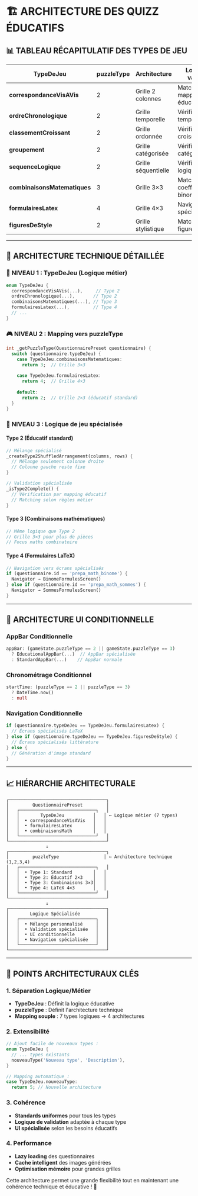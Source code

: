 # 🏗️ ARCHITECTURE DES QUIZZ ÉDUCATIFS

## 📊 TABLEAU RÉCAPITULATIF DES TYPES DE JEU

| **TypeDeJeu** | **puzzleType** | **Architecture** | **Logique de validation** | **UI Spécial** | **Cas d'usage** |
|---------------|----------------|------------------|--------------------------|----------------|-----------------|
| **correspondanceVisAVis** | 2 | Grille 2 colonnes | Matching par mapping éducatif | AppBar éducative | Associations simples |
| **ordreChronologique** | 2 | Grille temporelle | Vérification ordre temporel | Chronomètre | Événements historiques |
| **classementCroissant** | 2 | Grille ordonnée | Vérification ordre croissant | Indicateurs visuels | Classements numériques |
| **groupement** | 2 | Grille catégorisée | Vérification catégories | Couleurs par groupe | Classifications |
| **sequenceLogique** | 2 | Grille séquentielle | Vérification logique | Flèches directionnelles | Suites logiques |
| **combinaisonsMatematiques** | 3 | Grille 3×3 | Matching coefficients binomiaux | Calculatrice intégrée | Maths combinatoire |
| **formulairesLatex** | 4 | Grille 4×3 | Navigation spécialisée | Écrans dédiés LaTeX | Formules complexes |
| **figuresDeStyle** | 2 | Grille stylistique | Matching figures/exemples | Analyseur texte | Littérature française |

---

## 🔧 ARCHITECTURE TECHNIQUE DÉTAILLÉE

### 🎯 **NIVEAU 1 : TypeDeJeu (Logique métier)**
```dart
enum TypeDeJeu {
  correspondanceVisAVis(...),     // Type 2
  ordreChronologique(...),       // Type 2  
  combinaisonsMatematiques(...), // Type 3
  formulairesLatex(...),         // Type 4
  // ...
}
```

### 🎮 **NIVEAU 2 : Mapping vers puzzleType**
```dart
int _getPuzzleType(QuestionnairePreset questionnaire) {
  switch (questionnaire.typeDeJeu) {
    case TypeDeJeu.combinaisonsMatematiques:
      return 3;  // Grille 3×3
      
    case TypeDeJeu.formulairesLatex:
      return 4;  // Grille 4×3
      
    default:
      return 2;  // Grille 2×3 (éducatif standard)
  }
}
```

### 🧠 **NIVEAU 3 : Logique de jeu spécialisée**

#### **Type 2 (Éducatif standard)**
```dart
// Mélange spécialisé
_createType2ShuffledArrangement(columns, rows) {
  // Mélange seulement colonne droite
  // Colonne gauche reste fixe
}

// Validation spécialisée  
_isType2Complete() {
  // Vérification par mapping éducatif
  // Matching selon règles métier
}
```

#### **Type 3 (Combinaisons mathématiques)**
```dart
// Même logique que Type 2
// Grille 3×3 pour plus de pièces
// Focus maths combinatoire
```

#### **Type 4 (Formulaires LaTeX)**
```dart
// Navigation vers écrans spécialisés
if (questionnaire.id == 'prepa_math_binome') {
  Navigator → BinomeFormulesScreen()
} else if (questionnaire.id == 'prepa_math_sommes') {
  Navigator → SommesFormulesScreen()
}
```

---

## 🎨 **ARCHITECTURE UI CONDITIONNELLE**

### **AppBar Conditionnelle**
```dart
appBar: (gameState.puzzleType == 2 || gameState.puzzleType == 3)
  ? EducationalAppBar(...)  // AppBar spécialisée
  : StandardAppBar(...)    // AppBar normale
```

### **Chronométrage Conditionnel**
```dart
startTime: (puzzleType == 2 || puzzleType == 3) 
  ? DateTime.now() 
  : null
```

### **Navigation Conditionnelle**
```dart
if (questionnaire.typeDeJeu == TypeDeJeu.formulairesLatex) {
  // Écrans spécialisés LaTeX
} else if (questionnaire.typeDeJeu == TypeDeJeu.figuresDeStyle) {
  // Écrans spécialisés littérature
} else {
  // Génération d'image standard
}
```

---

## 📈 **HIÉRARCHIE ARCHITECTURALE**

```
┌─────────────────────────────────────┐
│         QuestionnairePreset         │
│   ┌─────────────────────────────┐   │
│   │        TypeDeJeu           │   │ ← Logique métier (7 types)
│   │  • correspondanceVisAVis   │   │
│   │  • formulairesLatex        │   │
│   │  • combinaisonsMath        │   │
│   └─────────────────────────────┘   │
└─────────────────────────────────────┘
               ↓
┌─────────────────────────────────────┐
│         puzzleType                 │ ← Architecture technique (1,2,3,4)
│   ┌─────────────────────────────┐   │
│   │  • Type 1: Standard        │   │
│   │  • Type 2: Éducatif 2×3    │   │
│   │  • Type 3: Combinaisons 3×3│   │
│   │  • Type 4: LaTeX 4×3       │   │
│   └─────────────────────────────┘   │
└─────────────────────────────────────┘
               ↓
┌─────────────────────────────────────┐
│        Logique Spécialisée          │
│   ┌─────────────────────────────┐   │
│   │  • Mélange personnalisé     │   │
│   │  • Validation spécialisée   │   │
│   │  • UI conditionnelle        │   │
│   │  • Navigation spécialisée   │   │
│   └─────────────────────────────┘   │
└─────────────────────────────────────┘
```

---

## 🎯 **POINTS ARCHITECTURAUX CLÉS**

### **1. Séparation Logique/Métier**
- **TypeDeJeu** : Définit la logique éducative
- **puzzleType** : Définit l'architecture technique
- **Mapping souple** : 7 types logiques → 4 architectures

### **2. Extensibilité**
```dart
// Ajout facile de nouveaux types :
enum TypeDeJeu {
  // ... types existants
  nouveauType('Nouveau type', 'Description'),
}

// Mapping automatique :
case TypeDeJeu.nouveauType:
  return 5; // Nouvelle architecture
```

### **3. Cohérence**
- **Standards uniformes** pour tous les types
- **Logique de validation** adaptée à chaque type
- **UI spécialisée** selon les besoins éducatifs

### **4. Performance**
- **Lazy loading** des questionnaires
- **Cache intelligent** des images générées
- **Optimisation mémoire** pour grandes grilles

Cette architecture permet une grande flexibilité tout en maintenant une cohérence technique et éducative ! 🚀
